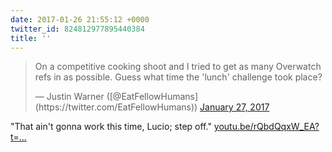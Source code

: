 ```yaml
---
date: 2017-01-26 21:55:12 +0000
twitter_id: 824812977895440384
title: ''
---
```


<blockquote class="twitter-tweet"><p lang="en" dir="ltr">On a competitive cooking shoot and I tried to get as many Overwatch refs in as possible.  Guess what time the &#39;lunch&#39; challenge took place?</p>&mdash; Justin Warner ([@EatFellowHumans](https://twitter.com/EatFellowHumans)) <a href="https://twitter.com/EatFellowHumans/status/824803028087627776?ref_src=twsrc%5Etfw">January 27, 2017</a></blockquote>
<script async src="https://platform.twitter.com/widgets.js" charset="utf-8"></script>

"That ain't gonna work this time, Lucio; step off." [youtu.be/rQbdQqxW_EA?t=…](https://youtu.be/rQbdQqxW_EA?t=52s)
